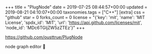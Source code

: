 +++
title = "PlugNode"
date = 2019-07-25 08:44:57+00:00
updated = 2019-08-21 04:10:07+00:00
taxonomies.tags = ["C++"]
[extra]
css = "github"
star = 0
forks_count = 0
license = "{'key': 'mit', 'name': 'MIT License', 'spdx_id': 'MIT', 'url': 'https://api.github.com/licenses/mit', 'node_id': 'MDc6TGljZW5zZTEz'}"
+++

<https://github.com/ousttrue/PlugNode>

node graph editor 🔌
